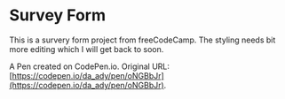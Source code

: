 <!-- @format -->

# Survey Form

This is a survery form project from freeCodeCamp. The styling needs bit more editing which I will get back to soon.

A Pen created on CodePen.io. Original URL: [https://codepen.io/da_ady/pen/oNGBbJr](https://codepen.io/da_ady/pen/oNGBbJr).
